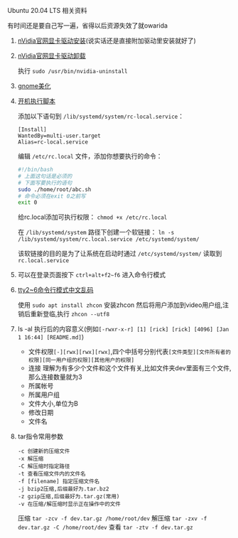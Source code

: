 Ubuntu 20.04 LTS 相关资料

有时间还是要自己写一遍，省得以后资源失效了就owarida

1. [nVidia官网显卡驱动安装](https://zhuanlan.zhihu.com/p/115758882)(说实话还是直接附加驱动里安装就好了)
2. [nVidia官网显卡驱动卸载](https://www.cxyzjd.com/article/qq_40947610/114759620)
	
	执行 `sudo /usr/bin/nvidia-uninstall`
3. [gnome美化](https://juejin.cn/post/6875280250939375624)
4. [开机执行脚本](https://www.jianshu.com/p/3be1a8cbfa6f)  
	
	添加以下语句到 `/lib/systemd/system/rc-local.service`：

	```
	[Install]
	WantedBy=multi-user.target
	Alias=rc-local.service
	```

	编辑 `/etc/rc.local` 文件，添加你想要执行的命令：

	```bash
	#!/bin/bash
	# 上面这句话是必须的
	# 下面写要执行的语句
	sudo ./home/root/abc.sh
	# 命令必须在exit 0之前写
	exit 0
	```

	给rc.local添加可执行权限： `chmod +x /etc/rc.local`

	在 `/lib/systemd/system` 路径下创建一个软链接： `ln -s /lib/systemd/system/rc.local.service /etc/systemd/system/`

	该软链接的目的是为了让系统在启动时通过 `/etc/systemd/system/` 读取到 `rc.local.service`

5. 可以在登录页面按下 `ctrl+alt+f2~f6` 进入命令行模式
6. [tty2~6命令行模式中文乱码](https://www.jb51.net/os/Ubuntu/367166.html)
	
	使用 `sudo apt install zhcon` 安装zhcon
	然后将用户添加到video用户组,注销后重新登临,执行 `zhcon --utf8`
7. ls -al 执行后的内容意义(例如`[-rwxr-x-r] [1] [rick] [rick] [4096] [Jan 1 16:44] [README.md]`)
	- 文件权限`[-][rwx][rwx][rwx]`,四个中括号分别代表`[文件类型][文件所有者的权限][同一用户组的权限][其他用户的权限]`
	- 连接 理解为有多少个文件和这个文件有关,比如文件夹dev里面有三个文件,那么连接数量就为3
	- 所属帐号
	- 所属用户组
	- 文件大小,单位为B
	- 修改日期
	- 文件名
8. tar指令常用参数
	```
	-c 创建新的压缩文件
	-x 解压缩
	-C 解压缩时指定路径
	-t 查看压缩文件内的文件名
	-f [filename] 指定压缩文件名
	-j bzip2压缩,后缀最好为.tar.bz2
	-z gzip压缩,后缀最好为.tar.gz(常用)
	-v 在压缩/解压缩时显示正在操作中的文件
	
	```
	压缩 `tar -zcv -f dev.tar.gz /home/root/dev`
	解压缩 `tar -zxv -f dev.tar.gz -C /home/root/dev`
	查看 `tar -ztv -f dev.tar.gz`

